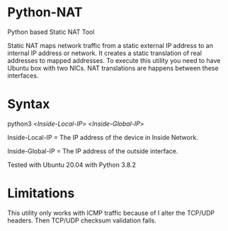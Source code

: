 # Python-NAT
Python based Static NAT Tool

Static NAT maps network traffic from a static external IP address to an internal IP address or network. It creates a static translation of real addresses to mapped addresses. To execute this utility you need to have Ubuntu box with two NICs. NAT translations are happens between these interfaces.

# Syntax
python3 <*Inside-Local-IP*> <*Inside-Global-IP*>
  

Inside-Local-IP = The IP address of the device in Inside Network.

Inside-Global-IP = The IP address of the outside interface.


Tested with Ubuntu 20.04 with Python 3.8.2

# Limitations
This utility only works with ICMP traffic because of I alter the TCP/UDP headers. Then TCP/UDP checksum validation fails.
